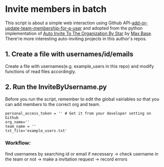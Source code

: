 # Invite members in batch

This script is about a simple web interaction using Github API-[add-or-update-team-membership-for-a-user](https://docs.github.com/en/rest/reference/teams#add-or-update-team-membership-for-a-user) and adopted from the python implementation of [Auto Invite To The Organization By Star](https://github.com/BaseMax/AutoInviteToOrgByStar#auto-invite-to-the-organization-by-star) by [Max Base](https://github.com/BaseMax). There're more interesting auto-inviting projects in this author's repos. 

## 1. Create a file with usernames/id/emails

Create a file with usernames(e.g. example_users in this repo) and modify functions of read files accordingly. 

## 2. Run the InviteByUsername.py

Before you run the script, remember to edit the global vairiables so that you can add members to the correct org and team.

```
personal_access_token = '' # Get it from your developer setting on Github
org_name=''
team_name = '' 
txt_file='example_users.txt'
```

### Workflow:

find usernames by searching id or email if necessary -> check username in the team or not -> make a invitation request -> record errors